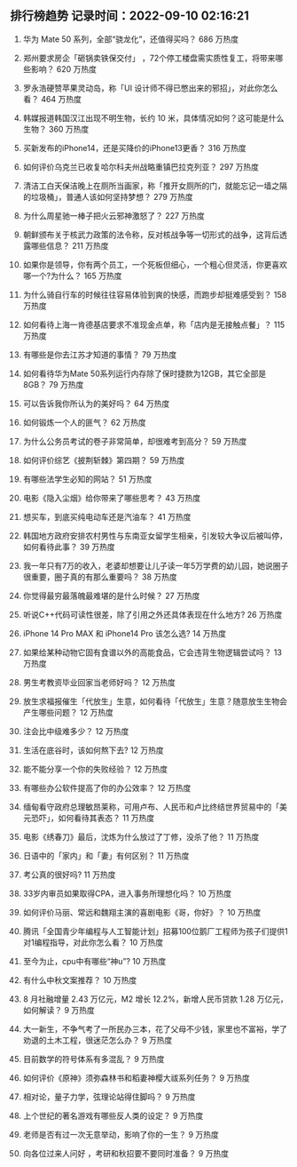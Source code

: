 
## 排行榜趋势 记录时间：2022-09-10 02:16:21
  
  1. 华为 Mate 50 系列，全部“骁龙化”，还值得买吗？ 686 万热度
    
  2. 郑州要求房企「砸锅卖铁保交付」 ，72个停工楼盘需实质性复工，将带来哪些影响？ 620 万热度
    
  3. 罗永浩硬赞苹果灵动岛，称「UI 设计师不得已憋出来的邪招」，对此你怎么看？ 464 万热度
    
  4. 韩媒报道韩国汉江出现不明生物，长约 10 米，具体情况如何？这可能是什么生物？ 360 万热度
    
  5. 买新发布的iPhone14，还是买降价的iPhone13更香？ 316 万热度
    
  6. 如何评价乌克兰已收复哈尔科夫州战略重镇巴拉克列亚？ 297 万热度
    
  7. 清洁工白天保洁晚上在厕所当画家，称「推开女厕所的门，就能忘记一墙之隔的垃圾桶」，普通人该如何坚持梦想？ 279 万热度
    
  8. 为什么周星驰一棒子把火云邪神激怒了？ 227 万热度
    
  9. 朝鲜颁布关于核武力政策的法令称，反对核战争等一切形式的战争，这背后透露哪些信息？ 211 万热度
    
  10. 如果你是领导，你有两个员工，一个死板但细心，一个粗心但灵活，你更喜欢哪一个?为什么？ 165 万热度
    
  11. 为什么骑自行车的时候往往容易体验到爽的快感，而跑步却挺难感受到？ 158 万热度
    
  12. 如何看待上海一肯德基店要求不准现金点单，称「店内是无接触点餐」？ 115 万热度
    
  13. 有哪些是你去江苏才知道的事情？ 79 万热度
    
  14. 如何看待华为Mate 50系列运行内存除了保时捷款为12GB，其它全部是8GB？ 79 万热度
    
  15. 可以告诉我你所认为的美好吗？ 64 万热度
    
  16. 如何锻炼一个人的匪气？ 62 万热度
    
  17. 为什么公务员考试的卷子非常简单，却很难考到高分？ 59 万热度
    
  18. 如何评价综艺《披荆斩棘》第四期？ 59 万热度
    
  19. 有哪些法学生必知的网站？ 51 万热度
    
  20. 电影《隐入尘烟》给你带来了哪些思考？ 43 万热度
    
  21. 想买车，到底买纯电动车还是汽油车？ 41 万热度
    
  22. 韩国地方政府安排农村男性与东南亚女留学生相亲，引发较大争议后被叫停，如何看待此事？ 39 万热度
    
  23. 我一年只有7万的收入，老婆却想要让儿子读一年5万学费的幼儿园，她说圈子很重要，圈子真的有那么重要吗？ 38 万热度
    
  24. 你觉得最穷最落魄最难堪的是什么时候？ 27 万热度
    
  25. 听说C++代码可读性很差，除了引用之外还具体表现在什么地方? 26 万热度
    
  26. iPhone 14 Pro MAX 和 iPhone14 Pro 该怎么选? 14 万热度
    
  27. 如果给某种动物它固有食谱以外的高能食品，它会违背生物逻辑尝试吗？ 13 万热度
    
  28. 男生考教资毕业回家当老师好吗？ 12 万热度
    
  29. 放生求福报催生「代放生」生意，如何看待「代放生」生意？随意放生生物会产生哪些问题？ 12 万热度
    
  30. 注会比中级难多少？ 12 万热度
    
  31. 生活在底谷时，该如何熬下去? 12 万热度
    
  32. 能不能分享一个你的失败经验？ 12 万热度
    
  33. 有哪些办公软件提高了你的办公效率？ 12 万热度
    
  34. 缅甸看守政府总理敏昂莱称，可用卢布、人民币和卢比终结世界贸易中的「美元恐吓」，如何看待其表态？ 11 万热度
    
  35. 电影《绣春刀》最后，沈炼为什么放过了丁修，没杀了他？ 11 万热度
    
  36. 日语中的「家内」和「妻」有何区别？ 11 万热度
    
  37. 考公真的很好吗? 11 万热度
    
  38. 33岁内审员如果取得CPA，进入事务所理想化吗？ 10 万热度
    
  39. 如何评价马丽、常远和魏翔主演的喜剧电影《哥，你好》？ 10 万热度
    
  40. 腾讯「全国青少年编程与人工智能计划」招募100位鹅厂工程师为孩子们提供1对1编程指导，对此你怎么看？ 10 万热度
    
  41. 至今为止，cpu中有哪些“神u”? 10 万热度
    
  42. 有什么中秋文案推荐？ 10 万热度
    
  43. 8 月社融增量 2.43 万亿元，M2 增长 12.2%，新增人民币贷款 1.28 万亿元，如何解读？ 9 万热度
    
  44. 大一新生，不争气考了一所民办三本，花了父母不少钱，家里也不富裕，学了劝退的土木工程，很迷茫怎么办？ 9 万热度
    
  45. 目前数学的符号体系有多混乱？ 9 万热度
    
  46. 如何评价《原神》须弥森林书和稻妻神樱大祓系列任务？ 9 万热度
    
  47. 相对论，量子力学，弦理论站得住脚吗？ 9 万热度
    
  48. 上个世纪的著名游戏有哪些反人类的设定？ 9 万热度
    
  49. 老师是否有过一次无意举动，影响了你的一生？ 9 万热度
    
  50. 向各位过来人问好 ，考研和秋招要不要同时准备？ 9 万热度
    